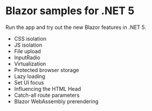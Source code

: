# Blazor samples for .NET 5

Run the app and try out the new Blazor features in .NET 5.

- CSS isolation
- JS isolation
- File upload
- InputRadio
- Virtualization
- Protected browser storage
- Lazy loading
- Set UI focus
- Influencing the HTML Head
- Catch-all route parameters
- Blazor WebAssembly prerendering
